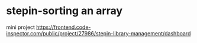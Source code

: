 # stepin-sorting an array
mini project
https://frontend.code-inspector.com/public/project/27986/stepin-library-management/dashboard
